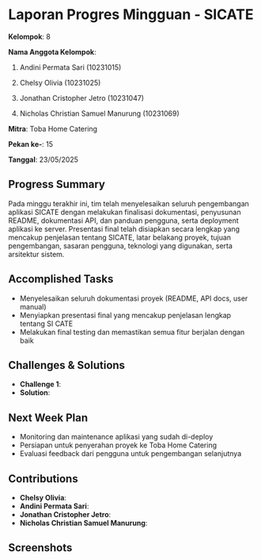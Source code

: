 # Laporan Progres Mingguan - SICATE
**Kelompok**: 8

**Nama Anggota Kelompok**: 
1. Andini Permata Sari (10231015)

2. Chelsy Olivia (10231025)

3. Jonathan Cristopher Jetro (10231047)

4. Nicholas Christian Samuel Manurung (10231069)

**Mitra**: Toba Home Catering

**Pekan ke-**: 15

**Tanggal**: 23/05/2025

## Progress Summary
Pada minggu terakhir ini, tim telah menyelesaikan seluruh pengembangan aplikasi SICATE dengan melakukan finalisasi dokumentasi, penyusunan README, dokumentasi API, dan panduan pengguna, serta deployment aplikasi ke server. Presentasi final telah disiapkan secara lengkap yang mencakup penjelasan tentang SICATE, latar belakang proyek, tujuan pengembangan, sasaran pengguna, teknologi yang digunakan, serta arsitektur sistem.


## Accomplished Tasks
- Menyelesaikan seluruh dokumentasi proyek (README, API docs, user manual)
- Menyiapkan presentasi final yang mencakup penjelasan lengkap tentang SI CATE
- Melakukan final testing dan memastikan semua fitur berjalan dengan baik

## Challenges & Solutions
- **Challenge 1**: 
- **Solution**: 


## Next Week Plan
- Monitoring dan maintenance aplikasi yang sudah di-deploy
- Persiapan untuk penyerahan proyek ke Toba Home Catering
- Evaluasi feedback dari pengguna untuk pengembangan selanjutnya

## Contributions
- **Chelsy Olivia**: 
- **Andini Permata Sari**: 
- **Jonathan Cristopher Jetro**: 
- **Nicholas Christian Samuel Manurung**: 
  
## Screenshots 




